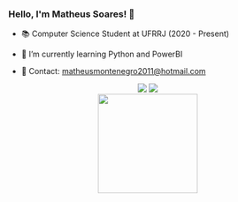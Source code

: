 ### Hello, I'm Matheus Soares! 👋

- 📚 Computer Science Student at UFRRJ (2020 - Present)

- 🌱 I’m currently learning Python and PowerBI
- 📩 Contact: matheusmontenegro2011@hotmail.com

<div align="center">
<a href="https://twitter.com/Snowlif" target="_blank"><img src="https://img.shields.io/badge/Twitter-%231DA1F2.svg?style=for-the-badge&logo=Twitter&logoColor=white" target="_blank"></a>
<a href="https://www.linkedin.com/in/matheus-soares-06a5a2228/" target="_blank"><img src="https://img.shields.io/badge/-LinkedIn-%230077B5?style=for-the-badge&logo=linkedin&logoColor=white" target="_blank"></a>
</div>

<div align="center">
  <a href="https://github.com/matheusmnsoares">
  <img height="180em" src="https://github-readme-stats.vercel.app/api/top-langs/?username=matheusmnsoares&layout=compact&langs_count=8&theme=dracula&include_all_commits=true&count_private=true&custom_title=My%20Projects"/>
</div>
